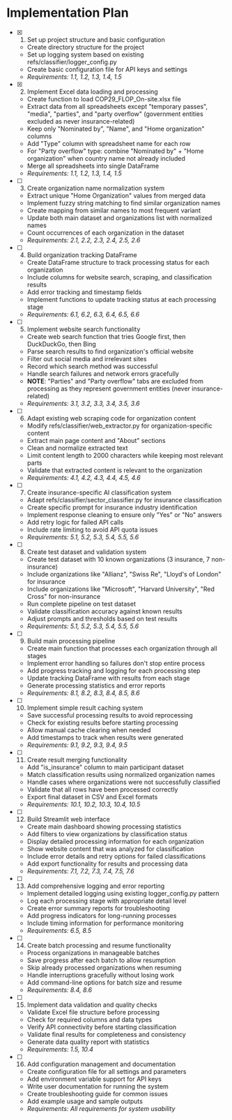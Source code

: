 # Implementation Plan

- [x] 1. Set up project structure and basic configuration
  - Create directory structure for the project
  - Set up logging system based on existing refs/classifier/logger_config.py
  - Create basic configuration file for API keys and settings
  - _Requirements: 1.1, 1.2, 1.3, 1.4, 1.5_

- [x] 2. Implement Excel data loading and processing
  - Create function to load COP29_FLOP_On-site.xlsx file
  - Extract data from all spreadsheets except "temporary passes", "media", "parties", and "party overflow" (government entities excluded as never insurance-related)
  - Keep only "Nominated by", "Name", and "Home organization" columns
  - Add "Type" column with spreadsheet name for each row
  - For "Party overflow" type: combine "Nominated by" + "Home organization" when country name not already included
  - Merge all spreadsheets into single DataFrame
  - _Requirements: 1.1, 1.2, 1.3, 1.4, 1.5_

- [ ] 3. Create organization name normalization system
  - Extract unique "Home Organization" values from merged data
  - Implement fuzzy string matching to find similar organization names
  - Create mapping from similar names to most frequent variant
  - Update both main dataset and organizations list with normalized names
  - Count occurrences of each organization in the dataset
  - _Requirements: 2.1, 2.2, 2.3, 2.4, 2.5, 2.6_

- [ ] 4. Build organization tracking DataFrame
  - Create DataFrame structure to track processing status for each organization
  - Include columns for website search, scraping, and classification results
  - Add error tracking and timestamp fields
  - Implement functions to update tracking status at each processing stage
  - _Requirements: 6.1, 6.2, 6.3, 6.4, 6.5, 6.6_

- [ ] 5. Implement website search functionality
  - Create web search function that tries Google first, then DuckDuckGo, then Bing
  - Parse search results to find organization's official website
  - Filter out social media and irrelevant sites
  - Record which search method was successful
  - Handle search failures and network errors gracefully
  - **NOTE**: "Parties" and "Party overflow" tabs are excluded from processing as they represent government entities (never insurance-related)
  - _Requirements: 3.1, 3.2, 3.3, 3.4, 3.5, 3.6_

- [ ] 6. Adapt existing web scraping code for organization content
  - Modify refs/classifier/web_extractor.py for organization-specific content
  - Extract main page content and "About" sections
  - Clean and normalize extracted text
  - Limit content length to 2000 characters while keeping most relevant parts
  - Validate that extracted content is relevant to the organization
  - _Requirements: 4.1, 4.2, 4.3, 4.4, 4.5, 4.6_

- [ ] 7. Create insurance-specific AI classification system
  - Adapt refs/classifier/sector_classifier.py for insurance classification
  - Create specific prompt for insurance industry identification
  - Implement response cleaning to ensure only "Yes" or "No" answers
  - Add retry logic for failed API calls
  - Include rate limiting to avoid API quota issues
  - _Requirements: 5.1, 5.2, 5.3, 5.4, 5.5, 5.6_

- [ ] 8. Create test dataset and validation system
  - Create test dataset with 10 known organizations (3 insurance, 7 non-insurance)
  - Include organizations like "Allianz", "Swiss Re", "Lloyd's of London" for insurance
  - Include organizations like "Microsoft", "Harvard University", "Red Cross" for non-insurance
  - Run complete pipeline on test dataset
  - Validate classification accuracy against known results
  - Adjust prompts and thresholds based on test results
  - _Requirements: 5.1, 5.2, 5.3, 5.4, 5.5, 5.6_

- [ ] 9. Build main processing pipeline
  - Create main function that processes each organization through all stages
  - Implement error handling so failures don't stop entire process
  - Add progress tracking and logging for each processing step
  - Update tracking DataFrame with results from each stage
  - Generate processing statistics and error reports
  - _Requirements: 8.1, 8.2, 8.3, 8.4, 8.5, 8.6_

- [ ] 10. Implement simple result caching system
  - Save successful processing results to avoid reprocessing
  - Check for existing results before starting processing
  - Allow manual cache clearing when needed
  - Add timestamps to track when results were generated
  - _Requirements: 9.1, 9.2, 9.3, 9.4, 9.5_

- [ ] 11. Create result merging functionality
  - Add "is_insurance" column to main participant dataset
  - Match classification results using normalized organization names
  - Handle cases where organizations were not successfully classified
  - Validate that all rows have been processed correctly
  - Export final dataset in CSV and Excel formats
  - _Requirements: 10.1, 10.2, 10.3, 10.4, 10.5_

- [ ] 12. Build Streamlit web interface
  - Create main dashboard showing processing statistics
  - Add filters to view organizations by classification status
  - Display detailed processing information for each organization
  - Show website content that was analyzed for classification
  - Include error details and retry options for failed classifications
  - Add export functionality for results and processing data
  - _Requirements: 7.1, 7.2, 7.3, 7.4, 7.5, 7.6_

- [ ] 13. Add comprehensive logging and error reporting
  - Implement detailed logging using existing logger_config.py pattern
  - Log each processing stage with appropriate detail level
  - Create error summary reports for troubleshooting
  - Add progress indicators for long-running processes
  - Include timing information for performance monitoring
  - _Requirements: 6.5, 8.5_

- [ ] 14. Create batch processing and resume functionality
  - Process organizations in manageable batches
  - Save progress after each batch to allow resumption
  - Skip already processed organizations when resuming
  - Handle interruptions gracefully without losing work
  - Add command-line options for batch size and resume
  - _Requirements: 8.4, 8.6_

- [ ] 15. Implement data validation and quality checks
  - Validate Excel file structure before processing
  - Check for required columns and data types
  - Verify API connectivity before starting classification
  - Validate final results for completeness and consistency
  - Generate data quality report with statistics
  - _Requirements: 1.5, 10.4_

- [ ] 16. Add configuration management and documentation
  - Create configuration file for all settings and parameters
  - Add environment variable support for API keys
  - Write user documentation for running the system
  - Create troubleshooting guide for common issues
  - Add example usage and sample outputs
  - _Requirements: All requirements for system usability_